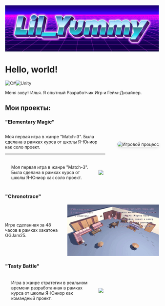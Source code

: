 ![Header](https://github.com/lilYummy228/lilYummy228/blob/main/Assets/Title.jpg)

<h1> Hello, world! </h1>
<img src="https://cdn.jsdelivr.net/gh/devicons/devicon/icons/csharp/csharp-original.svg" width="50" alt="C#"><img src="https://cdn.jsdelivr.net/gh/devicons/devicon/icons/unity/unity-original.svg" width="50" alt="Unity">
<p> 
	Меня зовут Илья. Я опытный Разработчик Игр и Гейм-Дизайнер.
</p>

<h2> Мои проекты: </h2>
<h3>"Elementary Magic"</h3>
<div style="display: flex; align-items: center; gap: 40px;">

<!-- Текст слева с центрированием -->
<div style="flex: 1;">

Моя первая игра в жанре "Match-3". Была сделана в рамках курса от школы Я-Юниор как соло проект.

---

</div>

<!-- GIF справа с кастомным размером -->
<div style="flex-shrink: 0;">
  <img src="https://github.com/lilYummy228/lilYummy228/blob/main/Assets/ElementaryMagic.gif" alt="Игровой процесс" style="width: 300px; border-radius: 8px; box-shadow: 0 4px 8px rgba(0,0,0,0.1);">
</div>

</div>
	<div style="display: flex; align-items: center;	justify-content: space-between; width: 60%; gap: 20px; padding: 20px;">
		Моя первая игра в жанре "Match-3". Была сделана в рамках курса от школы Я-Юниор как соло проект.
		<img src="https://github.com/lilYummy228/lilYummy228/blob/main/Assets/ElementaryMagic.gif" style="text-align: right; width: 40%; text-align: right; flex: 1;">
	</div>
	<div style="clear: both;"> </div>

<h3>"Chronotrace"</h3>
	<div style="display: flex; align-items: center; gap: 20px;">

<div style="flex: 1;">

Игра сделанная за 48 часов в рамках хакатона GGJam25.

</div>

<img src="https://github.com/lilYummy228/lilYummy228/blob/main/Assets/Chronotrace.gif" alt="GIF" style="flex-shrink: 0; width: 300px;">

</div>

<h3>"Tasty Battle"</h3>
	<div style="display: flex; align-items: center;	justify-content: space-between; width: 60%; gap: 20px; padding: 20px;">
		Игра в жанре стратегии в реальном времени разработанная в рамках курса от школы Я-Юниор как командный проект.
		<img src="https://github.com/lilYummy228/lilYummy228/blob/main/Assets/TastyBattle.gif" style="text-align: right; width: 40%; text-align: right; flex: 1;">
	</div>
	<div style="clear: both;"> </div>